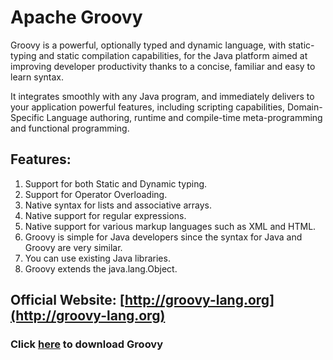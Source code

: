 # Apache Groovy 

Groovy is a powerful, optionally typed and dynamic language, with static-typing and static compilation capabilities, for the Java platform aimed at improving developer productivity thanks to a concise, familiar and easy to learn syntax. 

It integrates smoothly with any Java program, and immediately delivers to your application powerful features, including scripting capabilities, Domain-Specific Language authoring, runtime and compile-time meta-programming and functional programming.

## Features:

1. Support for both Static and Dynamic typing.
2. Support for Operator Overloading.
3. Native syntax for lists and associative arrays.
4. Native support for regular expressions.
5. Native support for various markup languages such as XML and HTML.
6. Groovy is simple for Java developers since the syntax for Java and Groovy are very similar.
7. You can use existing Java libraries.
8. Groovy extends the java.lang.Object.

## Official Website: [http://groovy-lang.org](http://groovy-lang.org)

### Click [here](http://groovy-lang.org/download.html) to download Groovy
